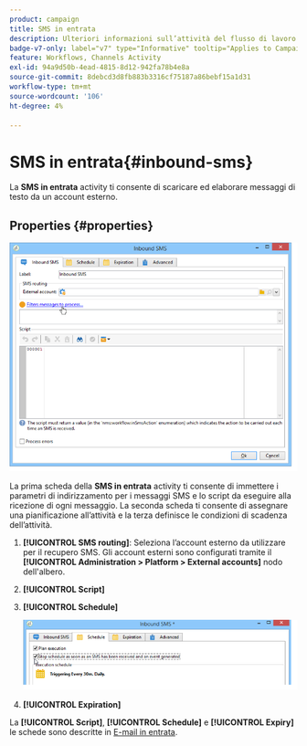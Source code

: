 ```yaml
---
product: campaign
title: SMS in entrata
description: Ulteriori informazioni sull’attività del flusso di lavoro SMS in entrata
badge-v7-only: label="v7" type="Informative" tooltip="Applies to Campaign Classic v7 only"
feature: Workflows, Channels Activity
exl-id: 94a9d50b-4ead-4815-8d12-942fa78b4e8a
source-git-commit: 8debcd3d8fb883b3316cf75187a86bebf15a1d31
workflow-type: tm+mt
source-wordcount: '106'
ht-degree: 4%

---
```


# SMS in entrata{#inbound-sms}



La **SMS in entrata** activity ti consente di scaricare ed elaborare messaggi di testo da un account esterno.

## Properties {#properties}

![](assets/sms_rec_edit.png)

La prima scheda della **SMS in entrata** activity ti consente di immettere i parametri di indirizzamento per i messaggi SMS e lo script da eseguire alla ricezione di ogni messaggio. La seconda scheda ti consente di assegnare una pianificazione all’attività e la terza definisce le condizioni di scadenza dell’attività.

1. **[!UICONTROL SMS routing]**: Seleziona l’account esterno da utilizzare per il recupero SMS. Gli account esterni sono configurati tramite il **[!UICONTROL Administration > Platform > External accounts]** nodo dell&#39;albero.
1. **[!UICONTROL Script]**
1. **[!UICONTROL Schedule]**

   ![](assets/sms_rec_edit_2.png)

1. **[!UICONTROL Expiration]**

La **[!UICONTROL Script]**, **[!UICONTROL Schedule]** e **[!UICONTROL Expiry]** le schede sono descritte in [E-mail in entrata](inbound-emails.md).
